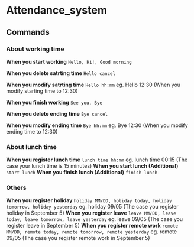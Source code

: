 # Attendance_system

## Commands

### About working time
**When you start working**
`Hello, Hi!, Good morning`

**When you delete satrting time**
`Hello cancel`

**When you modify satrting time**
`Hello hh:mm`
eg. Hello 12:30 (When you modify starting time to 12:30)

**When you finish working**
`See you, Bye`

**When you delete ending time**
`Bye cancel`

**When you modify ending time**
`Bye hh:mm`
eg. Bye 12:30 (When you modify ending time to 12:30)

### About lunch time
**When you register lunch time**
`lunch time hh:mm`
eg. lunch time 00:15 (The case your lunch time is 15 minutes)
**When you start lunch (Additional)**
`start lunch`
**When you finish lunch (Additional)**
`finish lunch`

### Others
**When you register holiday**
`holiday MM/DD, holiday today, holiday tomorrow, holiday yesterday`
eg. holiday 09/05 (The case you register holiday in September 5)
**When you register leave**
`leave MM/DD, leave today, leave tomorrow, leave yesterday`
eg. leave 09/05 (The case you register leave in September 5)
**When you register remote work**
`remote MM/DD, remote today, remote tomorrow, remote yesterday`
eg. remote 09/05 (The case you register remote work in September 5)
